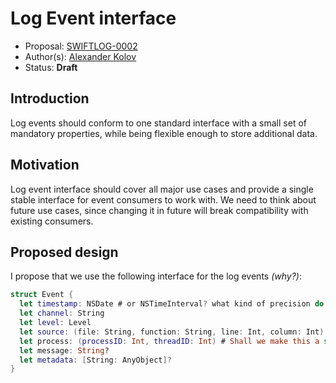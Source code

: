 # Log Event interface

* Proposal: [SWIFTLOG-0002](https://github.com/akolov/swift-logging/blob/master/proposals/0002-event-interface.md)
* Author(s): [Alexander Kolov](https://github.com/akolov)
* Status: **Draft**

## Introduction

Log events should conform to one standard interface with a small set of mandatory properties, while being flexible enough to store additional data.

## Motivation

Log event interface should cover all major use cases and provide a single stable interface for event consumers to work with.
We need to think about future use cases, since changing it in future will break compatibility with existing consumers.

## Proposed design

I propose that we use the following interface for the log events _(why?)_:

```swift
struct Event {
  let timestamp: NSDate # or NSTimeInterval? what kind of precision do we need?
  let channel: String
  let level: Level
  let source: (file: String, function: String, line: Int, column: Int) # Shall we make this a struct or flatten into Event?
  let process: (processID: Int, threadID: Int) # Shall we make this a struct or flatten into Event?
  let message: String?
  let metadata: [String: AnyObject]?
}
```
